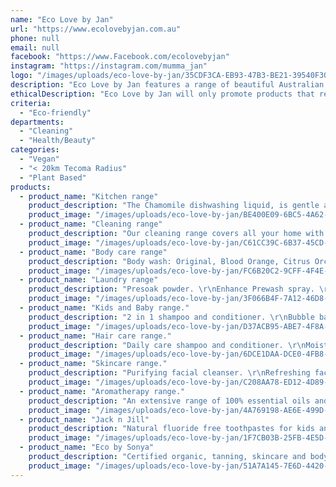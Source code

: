 ```yaml
---
name: "Eco Love by Jan"
url: "https://www.ecolovebyjan.com.au"
phone: null
email: null
facebook: "https://www.Facebook.com/ecolovebyjan"
instagram: "https://instagram.com/mumma_jan"
logo: "/images/uploads/eco-love-by-jan/35CDF3CA-EB93-47B3-BE21-39540F300864.jpeg"
description: "Eco Love by Jan features a range of beautiful Australian made products that are free of harsh toxic ingredients that can be harmful to both you, your family and the environment. \r\nThe products include cleaning, laundry, kitchen, kids and baby and all the way through to personal care products, skincare and essential oils. \r\nWe provide a one stop shop for everything you need. The products are gentle for sensitive skins or allergies. Our home care products are plant based, concentrated and cost effective, free of parabens , nitrates and phosphates, with no animal testing or by-products. With over 30 years of research and manufacturing expertise, TriNature is an award winning market leader in natural technologies."
ethicalDescription: "Eco Love by Jan will only promote products that reach our highest standards. They firstly must be Australian made and owned, they must have ingredients that have as little impact on the environment as possible. They must be free of harsh toxic ingredients, fully biodegradable and cruelty free. \r\nAll products in the range have been personally used, so customers are provided with first hand experience and information so as to guide them to make informed decisions that suit them and their  families needs."
criteria:
  - "Eco-friendly"
departments:
  - "Cleaning"
  - "Health/Beauty"
categories:
  - "Vegan"
  - "< 20km Tecoma Radius"
  - "Plant Based"
products:
  - product_name: "Kitchen range"
    product_description: "The Chamomile dishwashing liquid, is gentle and a safe alternative for your dishes and as a fruit and vegetable wash. \r\nThe Citrus dishwashing powder is caustic and chlorine free and leaves no toxic residue on your dishes. Team it with the Citrus rinse aid for a sparkling result. \r\nSanazone odourless disinfectant is safe to use on all surfaces including chopping boards, microwaves, fridges etc. It can be used on high chairs, and playmats and is a great alternative for anyone sensitive to fragrances. \r\nBlitz oven cleaner makes your least favourite job easy and it is free of all toxic ingredients."
    product_image: "/images/uploads/eco-love-by-jan/BE400E09-6BC5-4A62-8D21-C00170B06BBD.jpeg"
  - product_name: "Cleaning range"
    product_description: "Our cleaning range covers all your home with gentle alternatives :\r\nSupre multipurpose cleaner. \r\nSphagnum Moss disinfectant.\r\nOptimate floor cleaner for all floor surfaces. \r\nProcare carpet cleaner for deep and spot cleaning. \r\nExcel bathroom cleaner. \r\nHyline  glass and window cleaner. \r\nHeritage furniture polish. \r\nIllumina stainless steel polish. \r\nMaxim descaler for coffee machines, dishwashers and washing machines. \r\nUltra cream cleanser."
    product_image: "/images/uploads/eco-love-by-jan/C61CC39C-6B37-45CD-8F49-321E3AF2FC34.jpeg"
  - product_name: "Body care range"
    product_description: "Body wash: Original, Blood Orange, Citrus Orchard and Island Escape. \r\nBody moisturisers: Blood Orange, Citrus Orchard and Island Escape. \r\nGentle Face Wash. \r\nMoisturising hand wash: Mandarin and Basil, Cucumber and Bilbery, White Tea and Ginger. \r\nDeodorants and antiperspirants. \r\nSoothing lotion. \r\nRejuvenating body cream. \r\nJoint and muscle rub. \r\nBath salts."
    product_image: "/images/uploads/eco-love-by-jan/FC6B20C2-9CFF-4F4E-9603-174E076A37A3.jpeg"
  - product_name: "Laundry range"
    product_description: "Presoak powder. \r\nEnhance Prewash spray. \r\nLaundry powder, Original or Ocean Fresh. \r\nLaundry liquid. \r\nGentle laundry wash. \r\nAngelica fabric softener"
    product_image: "/images/uploads/eco-love-by-jan/3F066B4F-7A12-46D8-9729-039FFA43ADBD.jpeg"
  - product_name: "Kids and Baby range."
    product_description: "2 in 1 shampoo and conditioner. \r\nBubble bath, raspberry or jasmine. \r\nBody wash, watermelon or forest fruits. \r\nHair detangler. \r\nBaby bath. \r\nBaby soothing lotion. \r\nSanitiser. \r\nMassage oil. \r\nBaby air freshener."
    product_image: "/images/uploads/eco-love-by-jan/D37ACB95-ABE7-4F8A-A02D-1CBB777288C4.jpeg"
  - product_name: "Hair care range."
    product_description: "Daily care shampoo and conditioner. \r\nMoisture rich shampoo and conditioner. \r\nColour protect shampoo and conditioner. \r\n2 in 1 shampoo and conditioner. \r\nRecovery hair mask."
    product_image: "/images/uploads/eco-love-by-jan/6DCE1DAA-DCE0-4FB8-BA12-AE68B9AA122D.jpeg"
  - product_name: "Skincare range."
    product_description: "Purifying facial cleanser. \r\nRefreshing facial toner. \r\nNourishing day cream. \r\nIntensive night cream. \r\nRecovery gel. \r\nRadiant eye cream. \r\nPrecious facial oil."
    product_image: "/images/uploads/eco-love-by-jan/C208AA78-ED12-4D89-AAB0-7256F10A786D.jpeg"
  - product_name: "Aromatherapy range."
    product_description: "An extensive range of 100% essential oils and 100% essential oil mood blends. \r\nSweet almond oil. \r\nLuxury massage oil blend. \r\nDispersant. \r\nVaporisers and ultrasonic diffusers. \r\nRoom sprays, Japanese Quince, Baltic Amber and Musk, Tuberose and Gardenia."
    product_image: "/images/uploads/eco-love-by-jan/4A769198-AE6E-499D-978A-13D6396A8946.jpeg"
  - product_name: "Jack n Jill"
    product_description: "Natural fluoride free toothpastes for kids and adults."
    product_image: "/images/uploads/eco-love-by-jan/1F7CB03B-25FB-4E5D-84DA-4DB73D175373.jpeg"
  - product_name: "Eco by Sonya"
    product_description: "Certified organic, tanning, skincare and body care. All products are vegan, cruelty free and toxic free"
    product_image: "/images/uploads/eco-love-by-jan/51A7A145-7E6D-4420-BE93-0A4F7F2D9965.jpeg"
---
```

